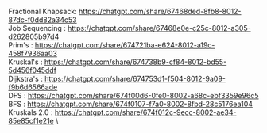 Fractional Knapsack: https://chatgpt.com/share/67468ded-8fb8-8012-87dc-f0dd82a34c53 \
Job Sequencing : https://chatgpt.com/share/67468e0e-c25c-8012-a305-d262805b97d4 \
Prim's : https://chatgpt.com/share/674721ba-e624-8012-a19c-458f7936aa03 \
Kruskal's : https://chatgpt.com/share/674738b9-cf84-8012-bd55-5d456f045ddf \
Dijkstra's : https://chatgpt.com/share/674753d1-f504-8012-9a09-f9b6d6566ade \
DFS : https://chatgpt.com/share/674f00d6-0fe0-8002-a68c-ebf3359e96c5 \
BFS : https://chatgpt.com/share/674f0107-f7a0-8002-8fbd-28c5176ea104 \
Kruskals 2.0 : https://chatgpt.com/share/674f012c-9ecc-8002-ae34-85e85cf1e21e \
